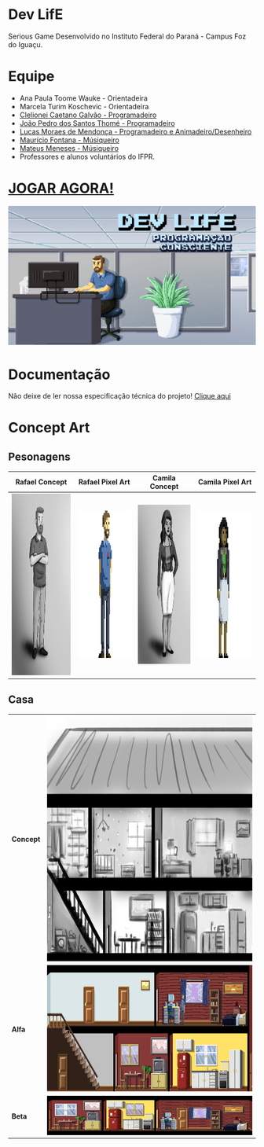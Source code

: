 # Dev LifE
Serious Game Desenvolvido no Instituto Federal do Paraná - Campus Foz do Iguaçu.

# Equipe

* Ana Paula Toome Wauke - Orientadeira
* Marcela Turim Koschevic - Orientadeira
* [Clelionei Caetano Galvão - Programadeiro](mailto:ccaetanogalvao@gmail.com)
* [João Pedro dos Santos Thomé - Programadeiro](mailto:jpsthome@gmail.com)
* [Lucas Moraes de Mendonça - Programadeiro e Animadeiro/Desenheiro](http://lmoraes.tumblr.com)
* [Maurício Fontana - Músiqueiro](https://soundcloud.com/moritzo/dev-life-main)
* [Mateus Meneses - Músiqueiro](https://soundcloud.com/mateusmeneses)
* Professores e alunos voluntários do IFPR.

# [JOGAR AGORA!](http://devlife.esy.es)

![alt tag](/illustration/main.png?raw=true "Ilustração de Lucas Moraes")

# Documentação

Não deixe de ler nossa especificação técnica do projeto! [Clique aqui](https://github.com/jogosifpr/devlife/wiki)

# Concept Art

## Pesonagens

Rafael Concept | Rafael Pixel Art |  Camila Concept | Camila Pixel Art
--------- | ------- | --------- | ------
<img src="https://github.com/jogosifpr/devlife/blob/master/illustration/characters/concept/rafael.png" width="300" height="370"/> | <img src="https://github.com/jogosifpr/devlife/blob/master/illustration/characters/pixelArt/rafaelPixel_red.png" width="300" height="300"/> | <img src="https://github.com/jogosifpr/devlife/blob/master/illustration/characters/concept/camila.png" width="250" height="324"/> | <img src="https://github.com/jogosifpr/devlife/blob/master/illustration/characters/pixelArt/camilaPixel_red.png" width="300" height="300"/>

## Casa

<table>
    <tr>
        <td><b>Concept</b></td>
        <td><img src="https://github.com/jogosifpr/devlife/blob/master/illustration/house/concept/house.jpg" width="735" height="500"/></td>
    </tr>
    <tr>
        <td><b>Alfa</b></td>
        <td><img src="https://github.com/jogosifpr/devlife/blob/master/illustration/house/pixelArt/house_alfa.png" width="735" height="257"/></td>
    </tr>
    <tr>
        <td><b>Beta</b></td>
        <td><img src="https://github.com/jogosifpr/devlife/blob/master/illustration/house/pixelArt/house_beta.png"/></td>
    </tr>
<table>
